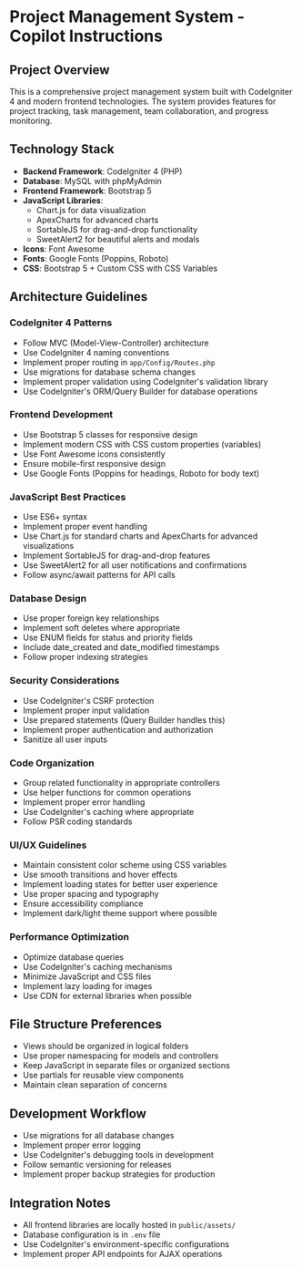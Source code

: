 <!-- Use this file to provide workspace-specific custom instructions to Copilot. For more details, visit https://code.visualstudio.com/docs/copilot/copilot-customization#_use-a-githubcopilotinstructionsmd-file -->

# Project Management System - Copilot Instructions

## Project Overview
This is a comprehensive project management system built with CodeIgniter 4 and modern frontend technologies. The system provides features for project tracking, task management, team collaboration, and progress monitoring.

## Technology Stack
- **Backend Framework**: CodeIgniter 4 (PHP)
- **Database**: MySQL with phpMyAdmin
- **Frontend Framework**: Bootstrap 5
- **JavaScript Libraries**: 
  - Chart.js for data visualization
  - ApexCharts for advanced charts
  - SortableJS for drag-and-drop functionality
  - SweetAlert2 for beautiful alerts and modals
- **Icons**: Font Awesome
- **Fonts**: Google Fonts (Poppins, Roboto)
- **CSS**: Bootstrap 5 + Custom CSS with CSS Variables

## Architecture Guidelines

### CodeIgniter 4 Patterns
- Follow MVC (Model-View-Controller) architecture
- Use CodeIgniter 4 naming conventions
- Implement proper routing in `app/Config/Routes.php`
- Use migrations for database schema changes
- Implement proper validation using CodeIgniter's validation library
- Use CodeIgniter's ORM/Query Builder for database operations

### Frontend Development
- Use Bootstrap 5 classes for responsive design
- Implement modern CSS with CSS custom properties (variables)
- Use Font Awesome icons consistently
- Ensure mobile-first responsive design
- Use Google Fonts (Poppins for headings, Roboto for body text)

### JavaScript Best Practices
- Use ES6+ syntax
- Implement proper event handling
- Use Chart.js for standard charts and ApexCharts for advanced visualizations
- Implement SortableJS for drag-and-drop features
- Use SweetAlert2 for all user notifications and confirmations
- Follow async/await patterns for API calls

### Database Design
- Use proper foreign key relationships
- Implement soft deletes where appropriate
- Use ENUM fields for status and priority fields
- Include date_created and date_modified timestamps
- Follow proper indexing strategies

### Security Considerations
- Use CodeIgniter's CSRF protection
- Implement proper input validation
- Use prepared statements (Query Builder handles this)
- Implement proper authentication and authorization
- Sanitize all user inputs

### Code Organization
- Group related functionality in appropriate controllers
- Use helper functions for common operations
- Implement proper error handling
- Use CodeIgniter's caching where appropriate
- Follow PSR coding standards

### UI/UX Guidelines
- Maintain consistent color scheme using CSS variables
- Use smooth transitions and hover effects
- Implement loading states for better user experience
- Use proper spacing and typography
- Ensure accessibility compliance
- Implement dark/light theme support where possible

### Performance Optimization
- Optimize database queries
- Use CodeIgniter's caching mechanisms
- Minimize JavaScript and CSS files
- Implement lazy loading for images
- Use CDN for external libraries when possible

## File Structure Preferences
- Views should be organized in logical folders
- Use proper namespacing for models and controllers
- Keep JavaScript in separate files or organized sections
- Use partials for reusable view components
- Maintain clean separation of concerns

## Development Workflow
- Use migrations for all database changes
- Implement proper error logging
- Use CodeIgniter's debugging tools in development
- Follow semantic versioning for releases
- Implement proper backup strategies for production

## Integration Notes
- All frontend libraries are locally hosted in `public/assets/`
- Database configuration is in `.env` file
- Use CodeIgniter's environment-specific configurations
- Implement proper API endpoints for AJAX operations
